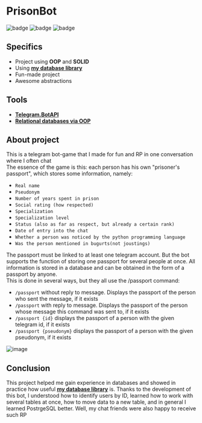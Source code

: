 # PrisonBot
![badge](https://img.shields.io/static/v1?label=Language&message=C%23&color=blueviolet&style=for-the-badge)
![badge](https://img.shields.io/static/v1?label=architecture&message=Pure-Model&color=red&style=for-the-badge)
![badge](https://img.shields.io/static/v1?label=database&message=postgresql&color=blue&style=for-the-badge)

## Specifics
- Project using **OOP** and **SOLID**
- Using [**my database library**](https://github.com/Atennop1/Relational-Databases-Via-OOP)
- Fun-made project
- Awesome abstractions

## Tools
- [**Telegram.BotAPI**](https://github.com/Eptagone/Telegram.BotAPI)
- [**Relational databases via OOP**](https://github.com/Atennop1/Relational-Databases-via-OOP)

## About project

This is a telegram bot-game that I made for fun and RP in one conversation where I often chat
<br>The essence of the game is this: each person has his own "prisoner's passport", which stores some information, namely: 
- ```Real name```
- ```Pseudonym```
- ```Number of years spent in prison```
- ```Social rating (how respected)```
- ```Specialization```
- ```Specialization level```
- ```Status (also as far as respect, but already a certain rank)```
- ```Date of entry into the chat```
- ```Whether a person was noticed by the python programming language```
- ```Was the person mentioned in bugurts(not joustings)```

The passport must be linked to at least one telegram account. But the bot supports the function of storing one passport for several people at once. All information is stored in a database and can be obtained in the form of a passport by anyone. 
<br>This is done in several ways, but they all use the /passport command:
- ```/passport``` without reply to message. Displays the passport of the person who sent the message, if it exists
- ```/passport``` with reply to message. Displays the passport of the person whose message this command was sent to, if it exists
- ```/passport {id}``` displays the passport of a person with the given telegram id, if it exists
- ```/passport {pseudonym}``` displays the passport of a person with the given pseudonym, if it exists

![image](https://github.com/Atennop1/PrisonBot/assets/73060890/aab34e2c-f289-4136-937c-5bda2f38d246)

## Conclusion

This project helped me gain experience in databases and showed in practice how useful [**my database library**](https://github.com/Atennop1/Relational-Databases-Via-OOP) is. Thanks to the development of this bot, I understood how to identify users by ID, learned how to work with several tables at once, how to move data to a new table, and in general I learned PostrgeSQL better. Well, my chat friends were also happy to receive such RP

